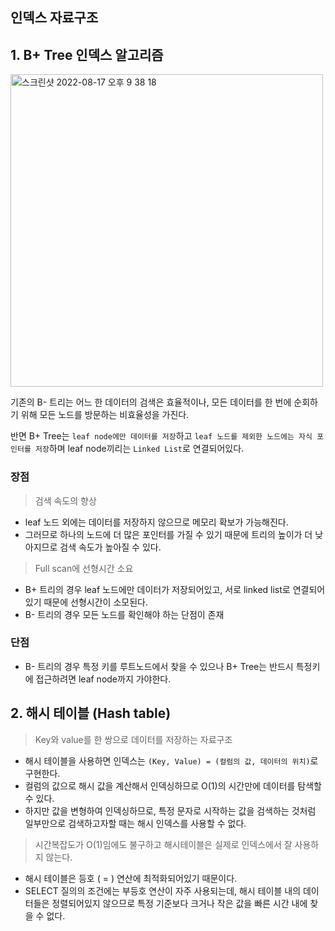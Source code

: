 ## 인덱스 자료구조 

## 1. B+ Tree 인덱스 알고리즘

<img width="500" alt="스크린샷 2022-08-17 오후 9 38 18" src="https://user-images.githubusercontent.com/97823928/185127180-618c1123-61b6-46d3-87a9-b2717ab1df0d.png">

기존의 B- 트리는 어느 한 데이터의 검색은 효율적이나, 모든 데이터를 한 번에 순회하기 위해 모든 노드를 방문하는 비효율성을 가진다. 

반면 B+ Tree는 ```leaf node에만 데이터를 저장```하고 
```leaf 노드를 제외한 노드에는 자식 포인터를 저장```하며 leaf node끼리는 ```Linked List```로 연결되어있다.

### 장점
> 검색 속도의 향상
* leaf 노드 외에는 데이터를 저장하지 않으므로 메모리 확보가 가능해진다.
* 그러므로 하나의 노드에 더 많은 포인터를 가질 수 있기 때문에 트리의 높이가 더 낮아지므로 검색 속도가 높아질 수 있다.

> Full scan에 선형시간 소요
* B+ 트리의 경우 leaf 노드에만 데이터가 저장되어있고, 서로 linked list로 연결되어있기 때문에 선형시간이 소모된다. 
* B- 트리의 경우 모든 노드를 확인해야 하는 단점이 존재

### 단점
* B- 트리의 경우 특정 키를 루트노드에서 찾을 수 있으나 B+ Tree는 반드시 특정키에 접근하려면 leaf node까지 가야한다.

## 2. 해시 테이블 (Hash table)

> Key와 value를 한 쌍으로 데이터를 저장하는 자료구조

* 해시 테이블을 사용하면 인덱스는 ```(Key, Value) = (컬럼의 값, 데이터의 위치)```로 구현한다.
* 컬럼의 값으로 해시 값을 계산해서 인덱싱하므로 O(1)의 시간만에 데이터를 탐색할 수 있다.
* 하지만 값을 변형하여 인덱싱하므로, 특정 문자로 시작하는 값을 검색하는 것처럼 일부만으로 검색하고자할 때는 해시 인덱스를 사용할 수 없다.

> 시간복잡도가 O(1)임에도 불구하고 해시테이블은 실제로 인덱스에서 잘 사용하지 않는다.
* 해시 테이블은 등호 ( = ) 연산에 최적화되어있기 때문이다.
* SELECT 질의의 조건에는 부등호 연산이 자주 사용되는데, 해시 테이블 내의 데이터들은 정렬되어있지 않으므로 특정 기준보다 크거나 작은 값을 빠른 시간 내에 찾을 수 없다.


